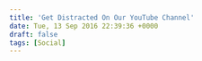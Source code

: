 ```yaml
---
title: 'Get Distracted On Our YouTube Channel'
date: Tue, 13 Sep 2016 22:39:36 +0000
draft: false
tags: [Social]
---
```


